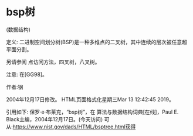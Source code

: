 # bsp树


(数据结构)



定义:
二进制空间划分树(BSP)是一种多维点的二叉树，其中连续的层次被任意超平面分割。



另请参阅
点访问方法，四叉树，八叉树。



注意:
在[GG98]。


作者:钢







2004年12月17日修改。
HTML页面格式化星期三Mar 13 12:42:45 2019。



引用如下:
保罗·e·布莱克，“bsp树”，在
算法与数据结构词典[在线]，Paul E. Black主编，2004年12月17日。(今天访问)
可从:https://www.nist.gov/dads/HTML/bsptree.html获得